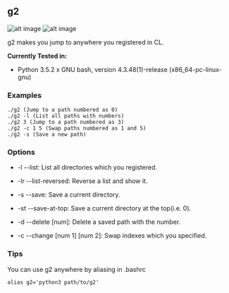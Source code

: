 g2
-- 

![alt image](https://img.shields.io/badge/version-1.1.0-blue.svg) ![alt image](https://img.shields.io/badge/Python-3.5-blue.svg)

g2 makes you jump to anywhere you registered in CL.

**Currently Tested in:**
- Python 3.5.2 x GNU bash, version 4.3.48(1)-release (x86_64-pc-linux-gnu)

### Examples
```
./g2 (Jump to a path numbered as 0)
./g2 -l (List all paths with numbers)
./g2 3 (Jump to a path numbered as 3)
./g2 -c 1 5 (Swap paths numbered as 1 and 5)
./g2 -s (Save a new path)
```

### Options
- -l --list:
	List all directories which you registered.
- -lr --list-reversed:
	Reverse a list and show it.
- -s --save:
	Save a current directory.

- -st --save-at-top:
    Save a current directory at the top(i.e. 0).

- -d --delete [num]:
	Delete a saved path with the number.
- -c --change [num 1] [num 2]:
	Swap indexes which you specified.
    
### Tips
You can use g2 anywhere by aliasing in .bashrc 
```
alias g2='python3 path/to/g2'
```
